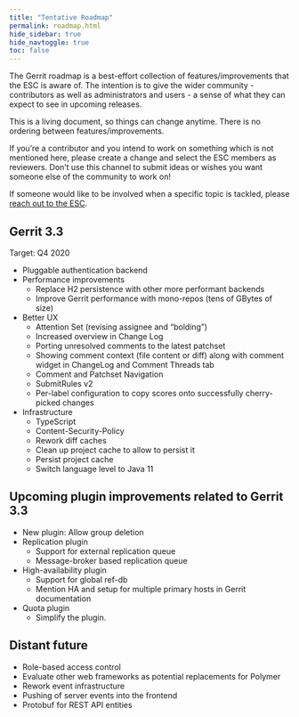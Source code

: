 ```yaml
---
title: "Tentative Roadmap"
permalink: roadmap.html
hide_sidebar: true
hide_navtoggle: true
toc: false
---
```


The Gerrit roadmap is a best-effort collection of features/improvements that the ESC is aware of.
The intention is to give the wider community - contributors as well as administrators and users - a
sense of what they can expect to see in upcoming releases.

This is a living document, so things can change anytime. There is no ordering between
features/improvements.

If you’re a contributor and you intend to work on something which is not mentioned here, please
create a change and select the ESC members as reviewers. Don’t use this channel to submit ideas or
wishes you want someone else of the community to work on!

If someone would like to be involved when a specific topic is tackled, please
[reach out to the ESC](https://gerrit-documentation.storage.googleapis.com/Documentation/3.1.0/dev-roles.html#steering-committee-member).

## Gerrit 3.3
Target: Q4 2020

* Pluggable authentication backend
* Performance improvements
  * Replace H2 persistence with other more performant backends
  * Improve Gerrit performance with mono-repos (tens of GBytes of size)
* Better UX
  * Attention Set (revising assignee and “bolding”)
  * Increased overview in Change Log
  * Porting unresolved comments to the latest patchset
  * Showing comment context (file content or diff) along with comment widget in ChangeLog and
    Comment Threads tab
  * Comment and Patchset Navigation
  * SubmitRules v2
  * Per-label configuration to copy scores onto successfully cherry-picked changes
* Infrastructure
  * TypeScript
  * Content-Security-Policy
  * Rework diff caches
  * Clean up project cache to allow to persist it
  * Persist project cache
  * Switch language level to Java 11

## Upcoming plugin improvements related to Gerrit 3.3
* New plugin: Allow group deletion
* Replication plugin
  * Support for external replication queue
  * Message-broker based replication queue
* High-availability plugin
  * Support for global ref-db
  * Mention HA and setup for multiple primary hosts in Gerrit documentation
* Quota plugin
  * Simplify the plugin.

## Distant future
* Role-based access control
* Evaluate other web frameworks as potential replacements for Polymer
* Rework event infrastructure
* Pushing of server events into the frontend
* Protobuf for REST API entities
